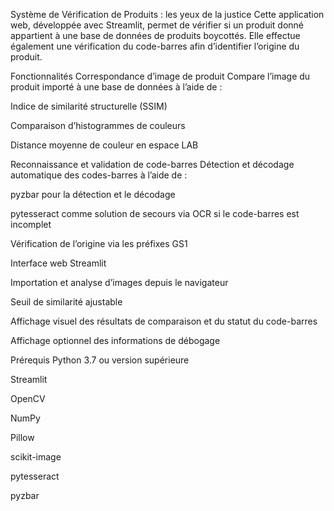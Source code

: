 Système de Vérification de Produits : les yeux de la justice
Cette application web, développée avec Streamlit, permet de vérifier si un produit donné appartient à une base de données de produits boycottés. Elle effectue également une vérification du code-barres afin d’identifier l’origine du produit.

Fonctionnalités
Correspondance d’image de produit
Compare l’image du produit importé à une base de données à l’aide de :

Indice de similarité structurelle (SSIM)

Comparaison d’histogrammes de couleurs

Distance moyenne de couleur en espace LAB

Reconnaissance et validation de code-barres
Détection et décodage automatique des codes-barres à l’aide de :

pyzbar pour la détection et le décodage

pytesseract comme solution de secours via OCR si le code-barres est incomplet

Vérification de l’origine via les préfixes GS1

Interface web Streamlit

Importation et analyse d’images depuis le navigateur

Seuil de similarité ajustable

Affichage visuel des résultats de comparaison et du statut du code-barres

Affichage optionnel des informations de débogage

Prérequis
Python 3.7 ou version supérieure

Streamlit

OpenCV

NumPy

Pillow

scikit-image

pytesseract

pyzbar



